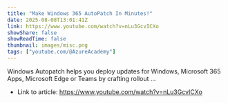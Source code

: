```yaml
---
title: "Make Windows 365 AutoPatch In Minutes!"
date: 2025-08-08T13:01:41Z
link: https://www.youtube.com/watch?v=nLu3GcvICXo
showShare: false
showReadTime: false
thumbnail: images/misc.png
tags: ["youtube.com/@AzureAcademy"]
---
```

Windows Autopatch helps you deploy updates for Windows, Microsoft 365 Apps, Microsoft Edge or Teams by crafting rollout ...

- Link to article: https://www.youtube.com/watch?v=nLu3GcvICXo